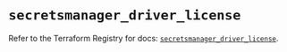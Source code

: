 # `secretsmanager_driver_license`

Refer to the Terraform Registry for docs: [`secretsmanager_driver_license`](https://registry.terraform.io/providers/keeper-security/secretsmanager/1.1.7/docs/resources/driver_license).
